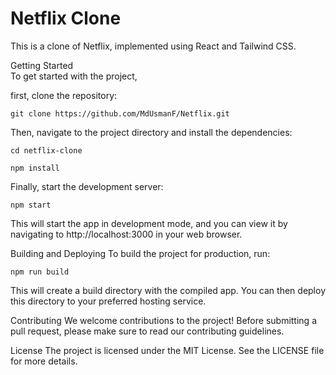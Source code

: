 # Netflix Clone
This is a clone of Netflix, implemented using React and Tailwind CSS.

Getting Started\
To get started with the project,
 
first, clone the repository:
```
git clone https://github.com/MdUsmanF/Netflix.git
```
Then, navigate to the project directory and install the dependencies:

```
cd netflix-clone
```
```
npm install
```
Finally, start the development server:
```
npm start
```
This will start the app in development mode, and you can view it by navigating to http://localhost:3000 in your web browser.

Building and Deploying
To build the project for production, run:
```
npm run build
```
This will create a build directory with the compiled app. You can then deploy this directory to your preferred hosting service.

Contributing
We welcome contributions to the project! Before submitting a pull request, please make sure to read our contributing guidelines.

License
The project is licensed under the MIT License. See the LICENSE file for more details.
